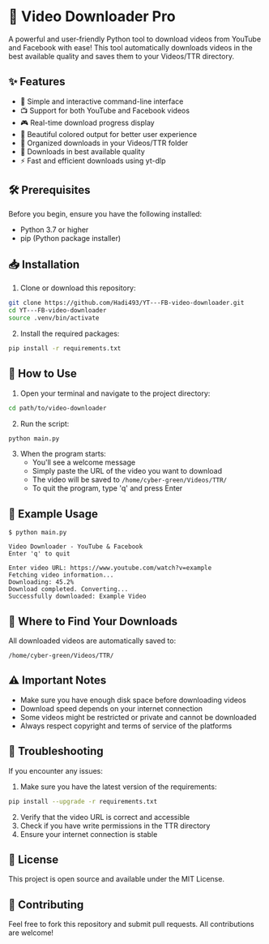 # 🎥 Video Downloader Pro

A powerful and user-friendly Python tool to download videos from YouTube and Facebook with ease! This tool automatically downloads videos in the best available quality and saves them to your Videos/TTR directory.

## ✨ Features

- 🎯 Simple and interactive command-line interface
- 📺 Support for both YouTube and Facebook videos
- 🎮 Real-time download progress display
- 🎨 Beautiful colored output for better user experience
- 📁 Organized downloads in your Videos/TTR folder
- 🚀 Downloads in best available quality
- ⚡ Fast and efficient downloads using yt-dlp

## 🛠️ Prerequisites

Before you begin, ensure you have the following installed:
- Python 3.7 or higher
- pip (Python package installer)

## 📥 Installation

1. Clone or download this repository:
```bash
git clone https://github.com/Hadi493/YT---FB-video-downloader.git
cd YT---FB-video-downloader
source .venv/bin/activate
```

2. Install the required packages:
```bash
pip install -r requirements.txt
```

## 🚀 How to Use

1. Open your terminal and navigate to the project directory:
```bash
cd path/to/video-downloader
```

2. Run the script:
```bash
python main.py
```

3. When the program starts:
   - You'll see a welcome message
   - Simply paste the URL of the video you want to download
   - The video will be saved to `/home/cyber-green/Videos/TTR/`
   - To quit the program, type 'q' and press Enter

## 📝 Example Usage

```
$ python main.py

Video Downloader - YouTube & Facebook
Enter 'q' to quit

Enter video URL: https://www.youtube.com/watch?v=example
Fetching video information...
Downloading: 45.2%
Download completed. Converting...
Successfully downloaded: Example Video
```

## 📂 Where to Find Your Downloads

All downloaded videos are automatically saved to:
```
/home/cyber-green/Videos/TTR/
```

## ⚠️ Important Notes

- Make sure you have enough disk space before downloading videos
- Download speed depends on your internet connection
- Some videos might be restricted or private and cannot be downloaded
- Always respect copyright and terms of service of the platforms

## 🔧 Troubleshooting

If you encounter any issues:

1. Make sure you have the latest version of the requirements:
```bash
pip install --upgrade -r requirements.txt
```

2. Verify that the video URL is correct and accessible
3. Check if you have write permissions in the TTR directory
4. Ensure your internet connection is stable

## 📜 License

This project is open source and available under the MIT License.

## 🤝 Contributing

Feel free to fork this repository and submit pull requests. All contributions are welcome!